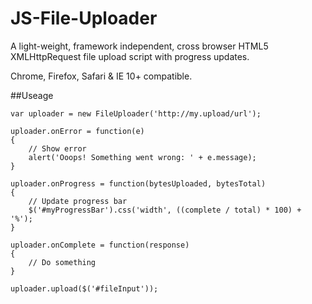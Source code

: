 JS-File-Uploader
================

A light-weight, framework independent, cross browser HTML5 XMLHttpRequest file upload script with progress updates.

Chrome, Firefox, Safari & IE 10+ compatible.

##Useage
```
var uploader = new FileUploader('http://my.upload/url');

uploader.onError = function(e)
{
    // Show error
    alert('Ooops! Something went wrong: ' + e.message);
}

uploader.onProgress = function(bytesUploaded, bytesTotal)
{
    // Update progress bar
    $('#myProgressBar').css('width', ((complete / total) * 100) + '%');
}

uploader.onComplete = function(response)
{
    // Do something
}

uploader.upload($('#fileInput'));
```